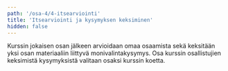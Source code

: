 ```yaml
---
path: '/osa-4/4-itsearviointi'
title: 'Itsearviointi ja kysymyksen keksiminen'
hidden: false
---
```


Kurssin jokaisen osan jälkeen arvioidaan omaa osaamista sekä keksitään yksi osan materiaaliin liittyvä monivalintakysymys. Osa kurssin osallistujien keksimistä kysymyksistä valitaan osaksi kurssin koetta.


<ab-study id="self_evaluation_k19_tikape">

<only-for-ab-group group=1>

<quiznator id="5c56cf5fddb6b814af32246a"></quiznator>

</only-for-ab-group>

<only-for-ab-group group=2>

<quiznator id="5c56cf3214524713f95a186d"></quiznator>

</only-for-ab-group>

<only-for-ab-group group=3>

<quiznator id="5c56cf5fddb6b814af32246a"></quiznator>

<quiznator id="5c56cf3214524713f95a186d"></quiznator>

</only-for-ab-group>

</ab-study>


<quiznator id="5c56cef814524713f95a186b"></quiznator>
